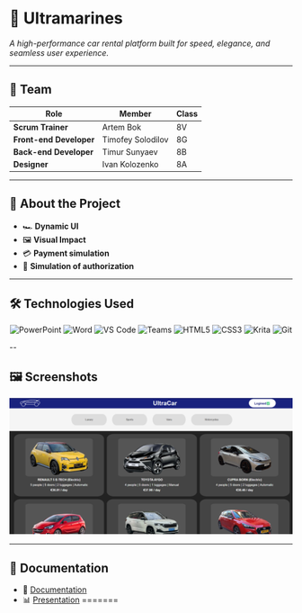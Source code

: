 # 🚀 **Ultramarines**  
*A high-performance car rental platform built for speed, elegance, and seamless user experience.*  

---

## 👥 **Team**  
| Role                   | Member            | Class |
|------------------------|-------------------|-------|
| **Scrum Trainer**      | Artem Bok         |   8V  |
| **Front-end Developer**| Timofey Solodilov |   8G  |
| **Back-end Developer** | Timur Sunyaev     |   8B  |
| **Designer**           | Ivan Kolozenko    |   8A  |

---

## 📌 **About the Project**  
- 🏎️ **Dynamic UI**
- 🖼️ **Visual Impact**
- 💳 **Payment simulation**
- 👥 **Simulation of authorization**

---

## 🛠️ **Technologies Used**
<p align="center">
  <img src="https://img.icons8.com/fluency/48/000000/microsoft-powerpoint-2019.png" alt="PowerPoint" title="PowerPoint" width="48" height="48">
  <img src="https://img.icons8.com/fluency/48/000000/microsoft-word-2019.png" alt="Word" title="Word" width="48" height="48">
  <img src="https://img.icons8.com/fluency/48/000000/visual-studio-code-2019.png" alt="VS Code" title="VS Code" width="48" height="48">
  <img src="https://img.icons8.com/fluency/48/000000/microsoft-teams-2019.png" alt="Teams" title="Teams" width="48" height="48">
  <img src="https://img.icons8.com/color/48/000000/html-5--v1.png" alt="HTML5" title="HTML5" width="48" height="48">
  <img src="https://img.icons8.com/color/48/000000/css3.png" alt="CSS3" title="CSS3" width="48" height="48">
  <img src="https://img.icons8.com/fluency/48/000000/krita.png" alt="Krita" title="Krita" width="48" height="48">
  <img src="https://img.icons8.com/color/48/000000/git.png" alt="Git" title="Git" width="48" height="48">
</p>

--

## 🖼️ **Screenshots**  
![Homepage](media/readmeMedia/screenshot1.png)  

---

## 📂 **Documentation**  
- 📄 [Documentation](docs/documentation.docx)  
- 📊 [Presentation](documentation/presentation.pptx)
=======
